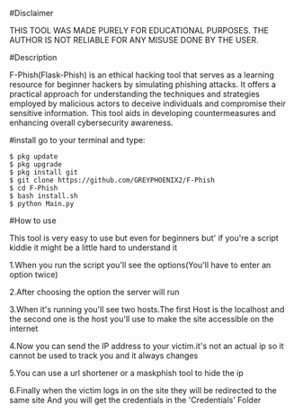 
#Disclaimer

THIS TOOL WAS MADE PURELY FOR EDUCATIONAL PURPOSES.
THE AUTHOR IS NOT RELIABLE FOR ANY MISUSE DONE BY THE USER.

#Description

F-Phish(Flask-Phish) is an ethical hacking tool that serves as a learning resource for beginner hackers by simulating phishing attacks. It offers a practical approach for understanding the techniques and strategies employed by malicious actors to deceive individuals and compromise their sensitive information. This tool aids in developing countermeasures and enhancing overall cybersecurity awareness.

#install
go to your terminal and type:

	$ pkg update
	$ pkg upgrade
	$ pkg install git
	$ git clone https://github.com/GREYPHOENIX2/F-Phish
	$ cd F-Phish
	$ bash install.sh
	$ python Main.py
	
#How to use

This tool is very easy to use 
but even for beginners but' if you're a script kiddie it might be a little hard to understand it


1.When you run the script you'll see the options(You'll have to enter an option twice)

2.After choosing the option the server will run

3.When it's running you'll see two hosts.The first Host is the localhost and the second one is the host you'll use to make the site accessible on the internet 

4.Now you can send the IP address to your victim.it's not an actual ip so it cannot be used to track you and it always changes

5.You can use a url shortener or a maskphish tool to hide the ip

6.Finally when the victim logs in on the site they will be redirected to the same site And you will get the credentials in the 'Credentials' Folder




